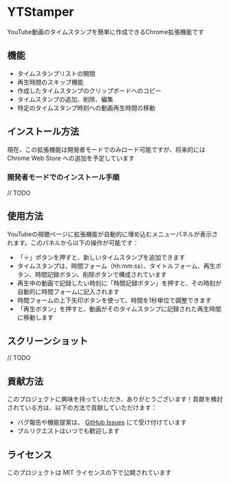 # YTStamper

YouTube動画のタイムスタンプを簡単に作成できるChrome拡張機能です

## 機能

- タイムスタンプリストの開閉
- 再生時間のスキップ機能
- 作成したタイムスタンプのクリップボードへのコピー
- タイムスタンプの追加、削除、編集
- 特定のタイムスタンプ時刻への動画再生時間の移動

## インストール方法

現在、この拡張機能は開発者モードでのみロード可能ですが、将来的には Chrome Web Store への追加を予定しています

### 開発者モードでのインストール手順

// TODO

## 使用方法

YouTubeの視聴ページに拡張機能が自動的に埋め込むメニューパネルが表示されます。このパネルから以下の操作が可能です：

- 「＋」ボタンを押すと、新しいタイムスタンプを追加できます
- タイムスタンプは、時間フォーム（hh:mm:ss）、タイトルフォーム、再生ボタン、時間記録ボタン、削除ボタンで構成されています
- 再生中の動画で記録したい時刻に「時間記録ボタン」を押すと、その時刻が自動的に時間フォームに記入されます
- 時間フォームの上下矢印ボタンを使って、時間を1秒単位で調整できます
- 「再生ボタン」を押すと、動画がそのタイムスタンプに記録された再生時間に移動します

## スクリーンショット

// TODO

## 貢献方法

このプロジェクトに興味を持っていただき、ありがとうございます！貢献を検討されている方は、以下の方法で貢献していただけます：

- バグ報告や機能提案は、 [GitHub Issues](https://github.com/awyera/yt-stamper/issues) にて受け付けています
- プルリクエストはいつでも歓迎します

## ライセンス

このプロジェクトは MIT ライセンスの下で公開されています
